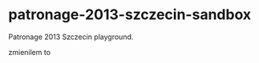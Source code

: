 patronage-2013-szczecin-sandbox
===============================

Patronage 2013 Szczecin playground.

zmienilem  to